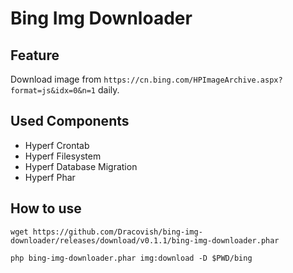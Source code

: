 # Bing Img Downloader

## Feature

Download image from `https://cn.bing.com/HPImageArchive.aspx?format=js&idx=0&n=1` daily.

## Used Components

- Hyperf Crontab
- Hyperf Filesystem
- Hyperf Database Migration
- Hyperf Phar

## How to use

```shell
wget https://github.com/Dracovish/bing-img-downloader/releases/download/v0.1.1/bing-img-downloader.phar

php bing-img-downloader.phar img:download -D $PWD/bing
```
